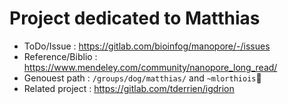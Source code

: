 # Project dedicated to Matthias 


- ToDo/Issue : https://gitlab.com/bioinfog/manopore/-/issues
- Reference/Biblio : https://www.mendeley.com/community/nanopore_long_read/
- Genouest path : `/groups/dog/matthias/` and `~mlorthiois`
- Related project : https://gitlab.com/tderrien/igdrion

